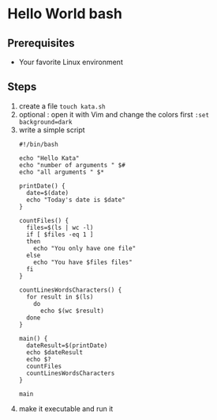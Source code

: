 # Hello World bash


## Prerequisites
* Your favorite Linux environment

## Steps
1. create a file `touch kata.sh`
2. optional : open it with Vim and change the colors first `:set background=dark`
3. write a simple script
   ```
   #!/bin/bash

   echo "Hello Kata"
   echo "number of arguments " $#
   echo "all arguments " $*

   printDate() {
     date=$(date)
     echo "Today's date is $date"
   }

   countFiles() {
     files=$(ls | wc -l)
     if [ $files -eq 1 ]
     then
       echo "You only have one file"
     else
       echo "You have $files files"
     fi
   }

   countLinesWordsCharacters() {
     for result in $(ls)
       do
         echo $(wc $result)
     done
   }

   main() {
     dateResult=$(printDate)
     echo $dateResult
     echo $?
     countFiles
     countLinesWordsCharacters
   }

   main
   ```
4. make it executable and run it